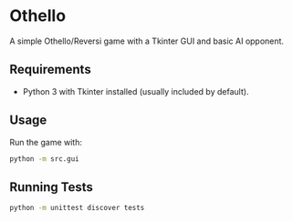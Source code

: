 # Othello

A simple Othello/Reversi game with a Tkinter GUI and basic AI opponent.

## Requirements

- Python 3 with Tkinter installed (usually included by default).

## Usage

Run the game with:

```bash
python -m src.gui
```

## Running Tests

```bash
python -m unittest discover tests
```
